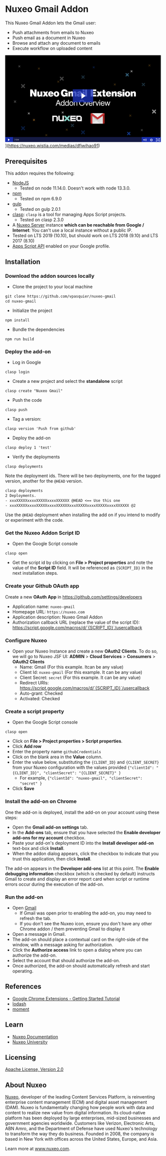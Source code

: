 # Nuxeo Gmail Addon

This Nuxeo Gmail Addon lets the Gmail user:

- Push attachments from emails to Nuxeo
- Push email as a document in Nuxeo
- Browse and attach any document to emails
- Execute workflow on uploaded content

![Watch the video](video.png)](https://nuxeo.wistia.com/medias/dfjwihao91)

## Prerequisites

This addon requires the following:

- [NodeJS](https://nodejs.org/en/download/package-manager/)
  - Tested on node 11.14.0. Doesn't work with node 13.3.0.
- [npm](https://www.npmjs.com/get-npm)
  - Tested on npm 6.9.0
- [gulp](https://gulpjs.com/docs/en/getting-started/quick-start)
  - Tested on gulp 2.0.1
- [clasp](https://github.com/google/clasp#install): `clasp` is a tool for managing Apps Script projects.
  - Tested on clasp 2.3.0
-  A [Nuxeo Server](http://nuxeo.github.io/downloads.html) instance **which can be reachable from Google / Internet**: You can't use a local instance without a public IP.
  - Tested on LTS 2019 (10.10), but should work on LTS 2018 (9.10) and LTS 2017 (8.10)
- [Apps Script API](https://script.google.com/home/usersettings) enabled on your Google profile.

## Installation

### Download the addon sources locally

- Clone the project to your local machine

```
git clone https://github.com/vpasquier/nuxeo-gmail
cd nuxeo-gmail
```

- Initialize the project

```
npm install
```

- Bundle the dependencies

```
npm run build
```

### Deploy the add-on

- Log in Google

```
clasp login
```

- Create a new project and select the **standalone** script

```
clasp create "Nuxeo Gmail"
```

- Push the code

```
clasp push
```

- Tag a version:

```
clasp version 'Push from github'
```

- Deploy the add-on

```
clasp deploy 1 'test'
```

- Verify the deployments

```
clasp deployments
```

Note the deployment ids. There will be two deployments, one for the tagged version, another for the `@HEAD` version.

```
clasp deployments
2 Deployments.
- xxxXXXXXxxxxXXXXXxxxxXXXXXX @HEAD <== Use this one
- xxxXXXXXxxxxXXXXXxxxxXXXXXXxxxXXXXXxxxxXXXXXxxxxXXXXXX @2
```

Use the `@HEAD` deployment when installing the add on if you intend to modify or experiment with the code.



### Get the Nuxeo Addon Script ID

- Open the Google Script console

```
clasp open
```

- Get the script id by clicking on **File > Project properties** and note the value of the **Script ID** field. It will be referenced as `{SCRIPT_ID}` in the next installation steps.

### Create your Github OAuth app

Create a new **OAuth App** in https://github.com/settings/developers
- Application name: `nuxeo-gmail`
- Homepage URL: `https://nuxeo.com`
- Application description: Nuxeo Gmail Addon
- Authorization callback URL (replace the value of the script ID): https://script.google.com/macros/d/`{SCRIPT_ID}`/usercallback


### Configure Nuxeo

- Open your Nuxeo Instance and create a new **OAuth2 Clients**. To do so, we will go to Nuxeo JSF UI: **ADMIN** > **Cloud Services** > **Consumers** > **OAuth2 Clients**
  - Name: Gmail (For this example. Itcan be any value)
  - Client Id: `nuxeo-gmail` (For this example. It can be any value)
  - Client Secret: `secret` (For this example. It can be any value)
  - Redirect URIs: https://script.google.com/macros/d/`{SCRIPT_ID}`/usercallback
  - Auto-grant: Checked
  - Activated: Checked

### Create a script property

- Open the Google Script console

```
clasp open
```

- Click on **File > Project properties > Script properties**.
- Click **Add row**
- Enter the property name `githubCredentials`
- Click on the blank area in the **Value** column.
- Enter the value below, substituting the `{CLIENT_ID}` and `{CLIENT_SECRET}` from your Nuxeo configuration with the values provided `{"clientId": "{CLIENT_ID}", "clientSecret": "{CLIENT_SECRET}" }`
  - For example, `{"clientId": "nuxeo-gmail", "clientSecret": "secret" }`
- Click **Save**

### Install the add-on on Chrome

One the add-on is deployed, install the add-on on your account using these steps:

- Open the **Gmail add-on settings** tab.
- In the **Add-ons** tab, ensure that you have selected the **Enable developer add-ons for my account** checkbox.
- Paste your add-on's deployment ID into the **Install developer add-on** text-box and click **Install**.
- When the addon dialog appears, click the checkbox to indicate that you trust this application, then click **Install**.

The add-on appears in the **Developer add-ons** list at this point. The **Enable debugging information** checkbox (which is checked by default) instructs Gmail to create and display an error report card when script or runtime errors occur during the execution of the add-on.

### Run the add-on

- Open [Gmail](https://mail.google.com/)
  - If Gmail was open prior to enabling the add-on, you may need to refresh the tab.
  - If you don't see the Nuxeo icon, ensure you don't have any other Chrome addon  / them preventing Gmail to display it
- Open a message in Gmail.
- The add-on should place a contextual card on the right-side of the window, with a message asking for authorization.
- Click the **Authorize access** link to open a dialog where you can authorize the add-on.
- Select the account that should authorize the add-on.
- Once authorized, the add-on should automatically refresh and start operating.


## References

- [Google Chrome Extensions - Getting Started Tutorial](https://developers.google.com/gmail/add-ons/guides/quickstart)
- [lodash](https://lodash.com/)
- [moment](http://momentjs.com/)

## Learn

- [Nuxeo Documentation](https://doc.nuxeo.com)
- [Nuxeo University](https://university.nuxeo.com)

## Licensing

[Apache License, Version 2.0](http://www.apache.org/licenses/LICENSE-2.0)

## About Nuxeo

[Nuxeo](www.nuxeo.com), developer of the leading Content Services Platform, is reinventing enterprise content management (ECM) and digital asset management (DAM). Nuxeo is fundamentally changing how people work with data and content to realize new value from digital information. Its cloud-native platform has been deployed by large enterprises, mid-sized businesses and government agencies worldwide. Customers like Verizon, Electronic Arts, ABN Amro, and the Department of Defense have used Nuxeo's technology to transform the way they do business. Founded in 2008, the company is based in New York with offices across the United States, Europe, and Asia.

Learn more at www.nuxeo.com.
